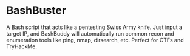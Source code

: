 # BashBuster
A Bash script that acts like a pentesting Swiss Army knife.  Just input a target IP, and BashBuddy will automatically run common recon and enumeration tools like ping, nmap, dirsearch, etc. Perfect for CTFs and TryHackMe.
